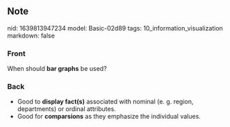 ## Note
nid: 1639813947234
model: Basic-02d89
tags: 10_information_visualization
markdown: false

### Front
When should <b>bar graphs</b> be used?

### Back
<ul>
  <li>Good to <b>display fact(s)</b> associated with nominal (e. g.
  region, departments) or ordinal attributes.
  <li>Good for <b>comparsions</b> as they emphasize the individual
  values.
</ul>
